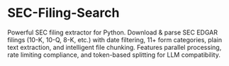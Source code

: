 # SEC-Filing-Search
Powerful SEC filing extractor for Python. Download &amp; parse SEC EDGAR filings (10-K, 10-Q, 8-K, etc.) with date filtering, 11+ form categories, plain text extraction, and intelligent file chunking. Features parallel processing, rate limiting compliance, and token-based splitting for LLM compatibility.
